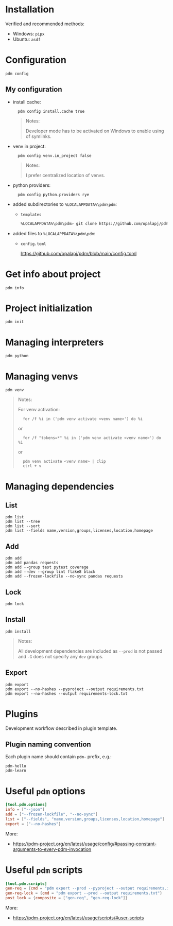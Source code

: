 # Installation

Verified and recommended methods:

- Windows: `pipx`
- Ubuntu: `asdf`

# Configuration

    pdm config

## My configuration

- install cache:

        pdm config install.cache true

    > Notes:
    > 
    > Developer mode has to be activated on Windows to enable using of symlinks.

- venv in project:

        pdm config venv.in_project false
    
    > Notes:
    > 
    > I prefer centralized location of venvs. 

- python providers:

        pdm config python.providers rye

- added subdirectories to `%LOCALAPPDATA%\pdm\pdm`:

    - `templates`

        ```bash
        %LOCALAPPDATA%\pdm\pdm> git clone https://github.com/opalapj/pdm-templates.git templates 
        ```

- added files to `%LOCALAPPDATA%\pdm\pdm`:

    - `config.toml`

        https://github.com/opalapj/pdm/blob/main/config.toml

# Get info about project

    pdm info

# Project initialization

    pdm init

# Managing interpreters

    pdm python

# Managing venvs

    pdm venv

> Notes:
>
> For venv activation:
>
>       for /f %i in ('pdm venv activate <venv name>') do %i
>
> or
>
>       for /f "tokens=*" %i in ('pdm venv activate <venv name>') do %i
>
> or
>
>       pdm venv activate <venv name> | clip
>       ctrl + v

# Managing dependencies

## List

    pdm list
    pdm list --tree
    pdm list --sort
    pdm list --fields name,version,groups,licenses,location,homepage

## Add

    pdm add
    pdm add pandas requests
    pdm add --group test pytest coverage
    pdm add --dev --group lint flake8 black
    pdm add --frozen-lockfile --no-sync pandas requests

## Lock

    pdm lock

## Install

    pdm install

> Notes:
>
> All development dependencies are included as `--prod` is not passed and `-G`
> does not specify any `dev` groups.

## Export

    pdm export
    pdm export --no-hashes --pyproject --output requirements.txt
    pdm export --no-hashes --output requirements-lock.txt

# Plugins

Development workflow described in plugin template.

## Plugin naming convention

Each plugin name should contain `pdm-` prefix, e.g.:

    pdm-hello
    pdm-learn

# Useful `pdm` options

```toml
[tool.pdm.options]
info = ["--json"]
add = ["--frozen-lockfile", "--no-sync"]
list = ["--fields", "name,version,groups,licenses,location,homepage"]
export = ["--no-hashes"]
```

More:
- https://pdm-project.org/en/latest/usage/config/#passing-constant-arguments-to-every-pdm-invocation

# Useful `pdm` scripts

```toml
[tool.pdm.scripts]
gen-req = {cmd = "pdm export --prod --pyproject --output requirements.in"}
gen-req-lock = {cmd = "pdm export --prod --output requirements.txt"}
post_lock = {composite = ["gen-req", "gen-req-lock"]}
```

More:
- https://pdm-project.org/en/latest/usage/scripts/#user-scripts
